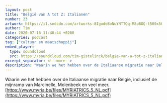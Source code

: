 ```yaml
---
layout: post
title: "België van A tot Z: Italianen"
number: 23
artwork: https://i1.sndcdn.com/artworks-8IgodeBoNuYNTTQq-M8o8OQ-t500x500.jpg
author: Tim
date: 2020-07-16 11:40:44 +0200
categories: podcast
tag: ["cultuur en maatschappij"]
embed_player:
  type: soundcloud
  src: https://soundcloud.com/tim-gistelinck/belgie-van-a-tot-z-italianen
excerpt_separator: <!--more-->
description: "Waarin we het hebben over de Italiaanse migratie naar België, inclusief de mijnramp van Marcinelle, Molenbeek en veel meer."
---
```

Waarin we het hebben over de Italiaanse migratie naar België, inclusief de mijnramp van Marcinelle, Molenbeek en veel meer.
[https://www.myria.be/files/MYRIATRICS_5_NL.pdf](https://www.myria.be/files/MYRIATRICS_5_NL.pdf)